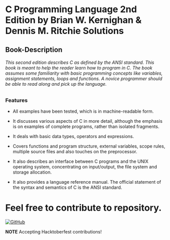 # C Programming Language 2nd Edition by Brian W. Kernighan & Dennis M. Ritchie Solutions

## Book-Description

###### This second edition describes C as defined by the ANSI standard. This book is meant to help the reader learn how to program in C. The book assumes some familiarity with basic programming concepts like variables, assignment statements, loops and functions. A novice programmer should be able to read along and pick up the language.

 
 ### Features


- All examples have been tested, which is in machine-readable form.

- It discusses various aspects of C in more detail, although the emphasis is on examples of complete programs, rather than isolated fragments.

- It deals with basic data types, operators and expressions.

- Covers functions and program structure, external variables, scope rules, multiple source files and also touches on the preprocessor.

- It also describes an interface between C programs and the UNIX operating system, concentrating on input/output, the file system and storage allocation.

- It also provides a language reference manual. The official statement of the syntax and semantics of C is the ANSI standard.


# Feel free to contribute to repository.


[![GitHub](https://img.shields.io/github/license/mashape/apistatus.svg?style=for-the-badge)](https://github.com/Verkiya/Dennis-Ritchie-C-Solutions)

**NOTE** 
Accepting Hacktoberfest contributions!
